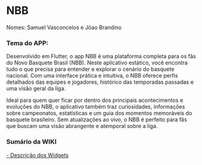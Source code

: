 # NBB
Nomes: Samuel Vasconcelos e Jõao Brandino 

### Tema do APP:
Desenvolvido em Flutter, o app NBB é uma plataforma completa para os fãs do Novo Basquete Brasil (NBB). Neste aplicativo estático, você encontra tudo o que precisa para entender e explorar o cenário do basquete nacional. Com uma interface prática e intuitiva, o NBB oferece perfis detalhados das equipes e jogadores, histórico das temporadas passadas e uma visão geral da liga.

Ideal para quem quer ficar por dentro dos principais acontecimentos e evoluções do NBB, o aplicativo também traz curiosidades, informações sobre campeonatos, estatísticas e um guia dos momentos memoráveis do basquete brasileiro. Sem atualizações ao vivo, o NBB é perfeito para fãs que buscam uma visão abrangente e atemporal sobre a liga.

### Sumário da WIKI

<a href="https://github.com/SamuelVasconcelos-Br/NBB/wiki/Descri%C3%A7%C3%A3o-dos-Widgets-e-elementos-da-Classe"> - Descrição dos Widgets<a>


